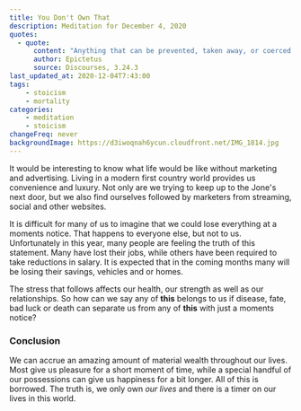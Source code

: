 ```yaml
---
title: You Don't Own That
description: Meditation for December 4, 2020
quotes: 
  - quote:
      content: "Anything that can be prevented, taken away, or coerced is not a person's own—but those things that can't be blocked are their own."
      author: Epictetus
      source: Discourses, 3.24.3
last_updated_at: 2020-12-04T7:43:00
tags:
    - stoicism
    - mortality
categories:
    - meditation
    - stoicism
changeFreq: never
backgroundImage: https://d3iwoqnah6ycun.cloudfront.net/IMG_1814.jpg
---
```


It would be interesting to know what life would be like without marketing and advertising. Living in a modern first 
country world provides us convenience and luxury. Not only are we trying to keep up to the Jone's next door, but we also 
find ourselves followed by marketers from streaming, social and other websites.

It is difficult for many of us to imagine that we could lose everything at a moments notice. That happens to everyone 
else, but not to us. Unfortunately in this year, many people are feeling the truth of this statement. Many have lost 
their jobs, while others have been required to take reductions in salary. It is expected that in the coming months many 
will be losing their savings, vehicles and or homes.

The stress that follows affects our health, our strength as well as our relationships. So how can we say any of **this** 
belongs to us if disease, fate, bad luck or death can separate us from any of **this** with just a moments notice?

### Conclusion

We can accrue an amazing amount of material wealth throughout our lives. Most give us pleasure for a short moment of 
time, while a special handful of our possessions can give us happiness for a bit longer. All of this is borrowed. The 
truth is, we only own *our lives* and there is a timer on our lives in this world.
